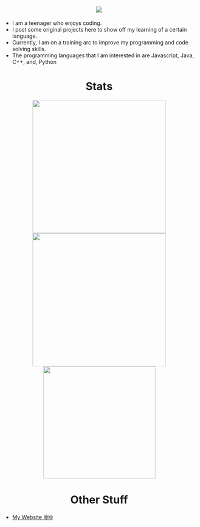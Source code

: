 
<h1 align="center"><img src="https://capsule-render.vercel.app/api?type=rounded&color=gradient&text=Hello+there%2C+I%27m+Victor0596647&height=300&fontSize=50&textBg=true)" /></h1>

<ul>
  <li>I am a teenager who enjoys coding.</li>
  <li>I post some original projects here to show off my learning of a certain language.</li>
  <li>Currently, I am on a training arc to improve my programming and code solving skills.</li>
  <li>The programming languages that I am interested in are Javascript, Java, C++, and, Python</li>
 </ul>
 
<h1 align="center">Stats</h1>

<div align="center">
  <a href="https://github.com/anuraghazra/github-readme-stats">
    <img width="350px" src="https://github-readme-stats-git-masterrstaa-rickstaa.vercel.app/api?username=Victor0596647&show_icons=true&theme=radical" />
  </a>

  <a href="https://github-readme-streak-stats.herokuapp.com">
    <img width="350px" src="https://github-readme-streak-stats.herokuapp.com?user=Victor0596647&theme=radical&date_format=M%20j%5B%2C%20Y%5D" />
  </a>

  <a href="https://github.com/anuraghazra/github-readme-stats">
    <img width="295px" src="https://github-readme-stats-git-masterrstaa-rickstaa.vercel.app/api/top-langs/?username=Victor0596647&layout=compact&theme=radical" />
  </a>
</div>

<h1 align="center">Other Stuff</h1>

<ul>
  <li><a href="https://lothern.netlify.app">My Website 🕸️🌐</a></li>
</ul>

